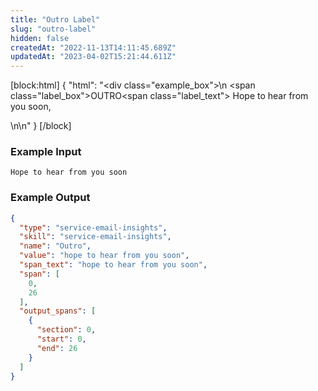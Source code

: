 ```yaml
---
title: "Outro Label"
slug: "outro-label"
hidden: false
createdAt: "2022-11-13T14:11:45.689Z"
updatedAt: "2023-04-02T15:21:44.611Z"
---
```

[block:html]
{
  "html": "<div class=\"example_box\">\n <span class=\"label_box\">OUTRO</span><span class=\"label_text\"> Hope to hear from you soon,</p>\n</div>\n"
}
[/block]



### Example Input

```
Hope to hear from you soon
```



### Example Output

```json
{
  "type": "service-email-insights",
  "skill": "service-email-insights",
  "name": "Outro",
  "value": "hope to hear from you soon",
  "span_text": "hope to hear from you soon",
  "span": [
    0,
    26
  ],
  "output_spans": [
    {
      "section": 0,
      "start": 0,
      "end": 26
    }
  ]
}
```